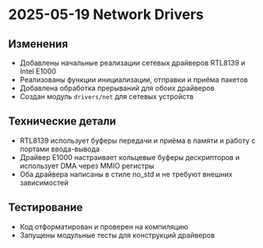 # 2025-05-19 Network Drivers

## Изменения
- Добавлены начальные реализации сетевых драйверов RTL8139 и Intel E1000
- Реализованы функции инициализации, отправки и приёма пакетов
- Добавлена обработка прерываний для обоих драйверов
- Создан модуль `drivers/net` для сетевых устройств

## Технические детали
- RTL8139 использует буферы передачи и приёма в памяти и работу с портами ввода-вывода
- Драйвер E1000 настраивает кольцевые буферы дескрипторов и использует DMA через MMIO регистры
- Оба драйвера написаны в стиле no_std и не требуют внешних зависимостей

## Тестирование
- Код отформатирован и проверен на компиляцию
- Запущены модульные тесты для конструкций драйверов
